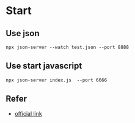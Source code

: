 # Start


## Use json
`npx json-server --watch test.json --port 8888`

## Use start javascript

`npx json-server index.js  --port 6666`



## Refer
- [official link](https://www.npmjs.com/package/json-server)